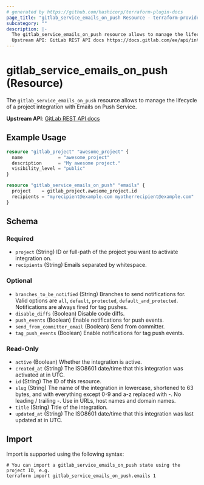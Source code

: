 ```yaml
---
# generated by https://github.com/hashicorp/terraform-plugin-docs
page_title: "gitlab_service_emails_on_push Resource - terraform-provider-gitlab"
subcategory: ""
description: |-
  The gitlab_service_emails_on_push resource allows to manage the lifecycle of a project integration with Emails on Push Service.
  Upstream API: GitLab REST API docs https://docs.gitlab.com/ee/api/integrations.html#emails-on-push
---
```


# gitlab_service_emails_on_push (Resource)

The `gitlab_service_emails_on_push` resource allows to manage the lifecycle of a project integration with Emails on Push Service.

**Upstream API**: [GitLab REST API docs](https://docs.gitlab.com/ee/api/integrations.html#emails-on-push)

## Example Usage

```terraform
resource "gitlab_project" "awesome_project" {
  name             = "awesome_project"
  description      = "My awesome project."
  visibility_level = "public"
}

resource "gitlab_service_emails_on_push" "emails" {
  project    = gitlab_project.awesome_project.id
  recipients = "myrecipient@example.com myotherrecipient@example.com"
}
```

<!-- schema generated by tfplugindocs -->
## Schema

### Required

- `project` (String) ID or full-path of the project you want to activate integration on.
- `recipients` (String) Emails separated by whitespace.

### Optional

- `branches_to_be_notified` (String) Branches to send notifications for. Valid options are `all`, `default`, `protected`, `default_and_protected`. Notifications are always fired for tag pushes.
- `disable_diffs` (Boolean) Disable code diffs.
- `push_events` (Boolean) Enable notifications for push events.
- `send_from_committer_email` (Boolean) Send from committer.
- `tag_push_events` (Boolean) Enable notifications for tag push events.

### Read-Only

- `active` (Boolean) Whether the integration is active.
- `created_at` (String) The ISO8601 date/time that this integration was activated at in UTC.
- `id` (String) The ID of this resource.
- `slug` (String) The name of the integration in lowercase, shortened to 63 bytes, and with everything except 0-9 and a-z replaced with -. No leading / trailing -. Use in URLs, host names and domain names.
- `title` (String) Title of the integration.
- `updated_at` (String) The ISO8601 date/time that this integration was last updated at in UTC.

## Import

Import is supported using the following syntax:

```shell
# You can import a gitlab_service_emails_on_push state using the project ID, e.g.
terraform import gitlab_service_emails_on_push.emails 1
```
